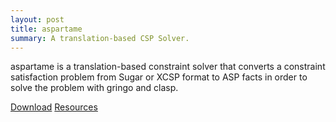 ```yaml
---
layout: post
title: aspartame
summary: A translation-based CSP Solver.
---
```

aspartame is a translation-based constraint solver that converts
a constraint satisfaction problem from Sugar or XCSP format to
ASP facts in order to solve the problem with gringo and clasp.

[Download](https://sourceforge.net/p/potassco/code/HEAD/tree/trunk/aspartame/release/)
[Resources](http://www.cs.uni-potsdam.de/aspartame/)

